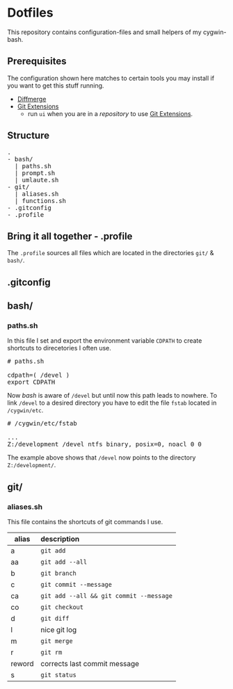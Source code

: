 # Dotfiles

This repository contains configuration-files and small helpers of my cygwin-bash.

## Prerequisites

The configuration shown here matches to certain tools you may install if you want to get this stuff running.

- [Diffmerge](https://sourcegear.com/diffmerge/)
- [Git Extensions](https://code.google.com/p/gitextensions/)
  - run `ui` when you are in a *repository* to use [Git Extensions](https://code.google.com/p/gitextensions/).

## Structure

<pre>
.
- bash/
  | paths.sh
  | prompt.sh 
  | umlaute.sh
- git/
  | aliases.sh
  | functions.sh
- .gitconfig
- .profile
</pre>

## Bring it all together - .profile

The `.profile` sources all files which are located in the directories `git/` & `bash/`.

## .gitconfig

## bash/

### paths.sh

In this file I set and export the environment variable `CDPATH` to create shortcuts to direcetories I often use.
<pre>
# paths.sh

cdpath=( /devel )
export CDPATH
</pre>
Now *bash* is aware of `/devel` but until now this path leads to nowhere.
To link `/devel` to a desired directory you have to edit the file `fstab` located in `/cygwin/etc`.
<pre>
# /cygwin/etc/fstab

...
Z:/development /devel ntfs binary, posix=0, noacl 0 0
</pre>
The example above shows that `/devel` now points to the directory `Z:/development/`.
## git/

### aliases.sh

This file contains the shortcuts of git commands I use.

| alias         | description                             |
| ------------- |:----------------------------------------|
| a             | `git add`                               |
| aa            | `git add --all`                         |
| b             | `git branch`                            |
| c             | `git commit --message`                  |
| ca            | `git add --all && git commit --message` |
| co            | `git checkout`                          |
| d             | `git diff`                              |
| l             | nice git log                            |
| m             | `git merge`                             |
| r             | `git rm`                                |
| reword        | corrects last commit message            |
| s             | `git status`                            |
